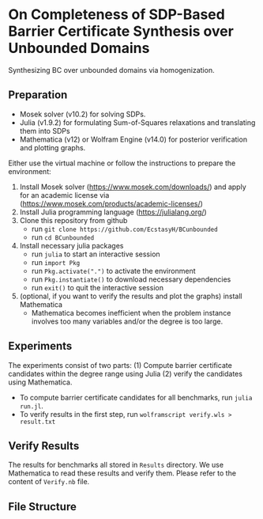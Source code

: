 # On Completeness of SDP-Based Barrier Certificate Synthesis over Unbounded Domains
Synthesizing BC over unbounded domains via homogenization. 

## Preparation 
- Mosek solver (v10.2) for solving SDPs.
- Julia (v1.9.2) for formulating Sum-of-Squares relaxations and translating them into SDPs
- Mathematica (v12) or Wolfram Engine (v14.0) for posterior verification and plotting graphs.

Either use the virtual machine or follow the instructions to prepare the environment:
1. Install Mosek solver (https://www.mosek.com/downloads/) and apply for an academic license via (https://www.mosek.com/products/academic-licenses/)
2. Install Julia programming language (https://julialang.org/)
3. Clone this repository from github
   - run `git clone https://github.com/EcstasyH/BCunbounded`
   - run `cd BCunbounded` 
4. Install necessary julia packages
   - run `julia` to start an interactive session 
   - run `import Pkg`
   - run `Pkg.activate(".")` to activate the environment
   - run `Pkg.instantiate()` to download necessary dependencies
   - run `exit()` to quit the interactive session
5. (optional, if you want to verify the results and plot the graphs) install Mathematica
   - Mathematica becomes inefficient when the problem instance involves too many variables and/or the degree is too large. 

## Experiments
The experiments consist of two parts: (1) Compute barrier certificate candidates within the degree range using Julia (2) verify the candidates using Mathematica.   

- To compute barrier certificate candidates for all benchmarks, run `julia run.jl`.
- To verify results in the first step, run `wolframscript verify.wls > result.txt`


## Verify Results
The results for benchmarks all stored in `Results` directory. We use Mathematica to read these results and verify them. Please refer to the content of `Verify.nb` file. 

## File Structure